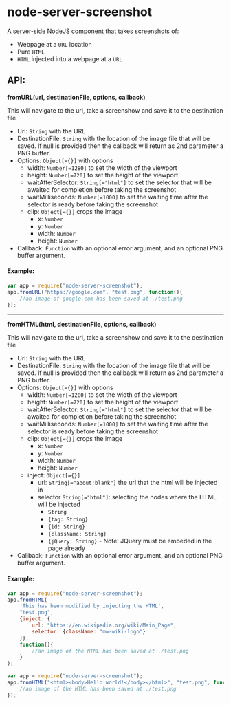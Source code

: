 # node-server-screenshot
A server-side NodeJS component that takes screenshots of:
* Webpage at a `URL` location
* Pure `HTML`
* `HTML` injected into a webpage at a `URL`

## API:

**fromURL(url, destinationFile, options, callback)**

This will navigate to the url, take a screenshow and save it to the destination file
* Url: `String` with the URL
* DestinationFile: `String` with the location of the image file that will be saved.
If null is provided then the callback will return as 2nd parameter a PNG buffer.
* Options: `Object[={}]` with options
    * width: `Number[=1280]` to set the width of the viewport
    * height: `Number[=720]` to set the height of the viewport
    * waitAfterSelector: `String[="html"]` to set the selector that will be awaited for completion before taking the screenshot
    * waitMilliseconds: `Number[=1000]` to set the waiting time after the selector is ready before taking the screenshot
    * clip: `Object[={}]` crops the image
        * x: `Number`
        * y: `Number`
        * width: `Number`
        * height: `Number`
* Callback: `Function` with an optional error argument, and an optional PNG buffer argument.

#### Example:
```javascript
var app = require("node-server-screenshot");
app.fromURL("https://google.com", "test.png", function(){
    //an image of google.com has been saved at ./test.png
});
```

___

**fromHTML(html, destinationFile, options, callback)**

This will navigate to the url, take a screenshow and save it to the destination file
* Url: `String` with the URL
* DestinationFile: `String` with the location of the image file that will be saved.
If null is provided then the callback will return as 2nd parameter a PNG buffer.
* Options: `Object[={}]` with options
    * width: `Number[=1280]` to set the width of the viewport
    * height: `Number[=720]` to set the height of the viewport
    * waitAfterSelector: `String[="html"]` to set the selector that will be awaited for completion before taking the screenshot
    * waitMilliseconds: `Number[=1000]` to set the waiting time after the selector is ready before taking the screenshot
    * clip: `Object[={}]` crops the image
        * x: `Number`
        * y: `Number`
        * width: `Number`
        * height: `Number`
    * inject: `Object[={}]`
        * url: `String[="about:blank"]` the url that the html will be injected in
        * selector `String[="html"]`: selecting the nodes where the HTML will be injected
            * `String`
            * `{tag: String}`
            * `{id: String}`
            * `{className: String}`
            * `{jQuery: String}` - Note! JQuery must be embeded in the page already
* Callback: `Function` with an optional error argument, and an optional PNG buffer argument.

#### Example:
```javascript
var app = require("node-server-screenshot");
app.fromHTML(
    'This has been modified by injecting the HTML',
    "test.png",
    {inject: {
        url: "https://en.wikipedia.org/wiki/Main_Page",
        selector: {className: "mw-wiki-logo"}
    }},
    function(){
        //an image of the HTML has been saved at ./test.png
    }
);
```
```javascript
var app = require("node-server-screenshot");
app.fromHTML("<html><body>Hello world!</body></html>", "test.png", function(){
    //an image of the HTML has been saved at ./test.png
});
```
